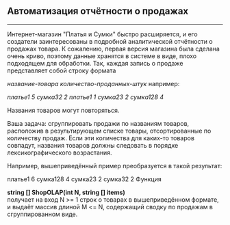 

## Автоматизация отчётности о продажах
____
Интернет-магазин "Платья и Сумки" быстро расширяется, и его создатели заинтересованы в подробной аналитической отчётности о продажах товара. К сожалению, первая версия магазина была сделана очень криво, поэтому данные хранятся в системе в виде, плохо подходящем для обработки. Так, каждая запись о продаже представляет собой строку формата

*название-товара количество-проданных-штук*
например:

*платье1 5*
*сумка32 2*
*платье1 1*
*сумка23 2*
*сумка128 4*

Названия товаров могут повторяться.

Ваша задача: сгруппировать продажи по названиям товаров, расположив в результирующем списке товары, отсортированные по количеству продаж. Если эти количества для каких-то товаров совпадут, названия товаров должны следовать в порядке лексикографического возрастания.

Например, вышеприведённый пример преобразуется в такой результат:

платье1 6
сумка128 4
сумка23 2
сумка32 2
Функция

**string [] ShopOLAP(int N, string [] items)**          
получает на вход N >= 1 строк о товарах в вышеприведённом формате, и выдаёт массив длиной M <= N, содержащий сводку по продажам в сгруппированном виде.